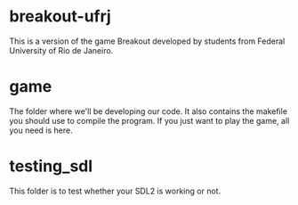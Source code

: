 # breakout-ufrj
This is a version of the game Breakout developed by students from Federal University of Rio de Janeiro.

# game
The folder where we'll be developing our code. It also contains the makefile you should use to compile the program. If you just want to play the game, all you need is here.

# testing_sdl
This folder is to test whether your SDL2 is working or not.
